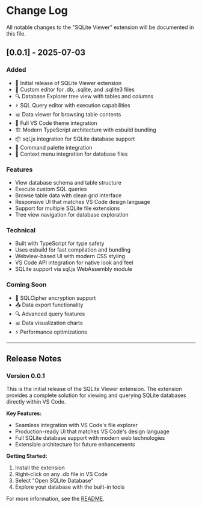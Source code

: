 # Change Log

All notable changes to the "SQLite Viewer" extension will be documented in this file.

## [0.0.1] - 2025-07-03

### Added
- 🎉 Initial release of SQLite Viewer extension
- 📁 Custom editor for .db, .sqlite, and .sqlite3 files
- 🔍 Database Explorer tree view with tables and columns
- ⚡ SQL Query editor with execution capabilities
- 📊 Data viewer for browsing table contents
- 🎨 Full VS Code theme integration
- 🏗️ Modern TypeScript architecture with esbuild bundling
- 📦 sql.js integration for SQLite database support
- 🔧 Command palette integration
- 📝 Context menu integration for database files

### Features
- View database schema and table structure
- Execute custom SQL queries
- Browse table data with clean grid interface
- Responsive UI that matches VS Code design language
- Support for multiple SQLite file extensions
- Tree view navigation for database exploration

### Technical
- Built with TypeScript for type safety
- Uses esbuild for fast compilation and bundling
- Webview-based UI with modern CSS styling
- VS Code API integration for native look and feel
- SQLite support via sql.js WebAssembly module

### Coming Soon
- 🔐 SQLCipher encryption support
- 📤 Data export functionality
- 🔍 Advanced query features
- 📊 Data visualization charts
- ⚡ Performance optimizations

---

## Release Notes

### Version 0.0.1

This is the initial release of the SQLite Viewer extension. The extension provides a complete solution for viewing and querying SQLite databases directly within VS Code.

**Key Features:**
- Seamless integration with VS Code's file explorer
- Production-ready UI that matches VS Code's design language
- Full SQLite database support with modern web technologies
- Extensible architecture for future enhancements

**Getting Started:**
1. Install the extension
2. Right-click on any .db file in VS Code
3. Select "Open SQLite Database"
4. Explore your database with the built-in tools

For more information, see the [README](README.md).